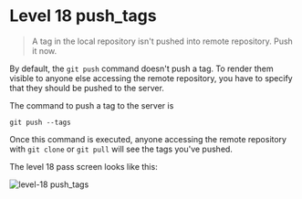
# Level 18 push_tags

> A tag in the local repository isn't pushed into remote repository. Push it now.

By default, the `git push` command doesn't push a tag. To render them visible to anyone else accessing the remote repository, you have to specify that they should be pushed to the server.

The command to push a tag to the server is

```shell
git push --tags
```

Once this command is executed, anyone accessing the remote repository with `git clone` or `git pull` will see the tags you've pushed.

The level 18 pass screen looks like this:

![level-18 push_tags](images/level-18-push-tags.png)

